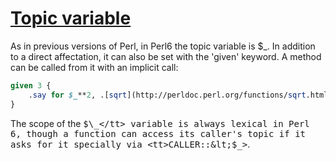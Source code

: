 [1]: http://rosettacode.org/wiki/Topic_variable

# [Topic variable][1]

As in previous versions of Perl, in Perl6 the topic variable is $\_. In addition to a direct affectation, it can also be set with the 'given' keyword. A method can be called from it with an implicit call:

```perl
given 3 {
    .say for $_**2, .[sqrt](http://perldoc.perl.org/functions/sqrt.html);
}
```


The scope of the <tt>$\_</tt> variable is always lexical in Perl 6, though a function can access its caller's topic if it asks for it specially via <tt>CALLER::&lt;$\_&gt;</tt>.